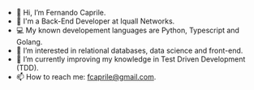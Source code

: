 - 👋 Hi, I’m Fernando Caprile. 
- :man: I'm a Back-End Developer at Iquall Networks.
- :computer: My known developement languages are Python, Typescript and Golang.
- 👀 I’m interested in relational databases, data science and front-end.
- 🌱 I’m currently improving my knowledge in Test Driven Development (TDD).
- 📫 How to reach me: fcaprile@gmail.com.

<!---
fcaprile/fcaprile is a ✨ special ✨ repository because its `README.md` (this file) appears on your GitHub profile.
You can click the Preview link to take a look at your changes.
--->
